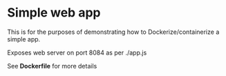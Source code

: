 # Simple web app
This is for the purposes of demonstrating how to Dockerize/containerize a simple app.

Exposes web server on port 8084 as per ./app.js

See **Dockerfile** for more details
